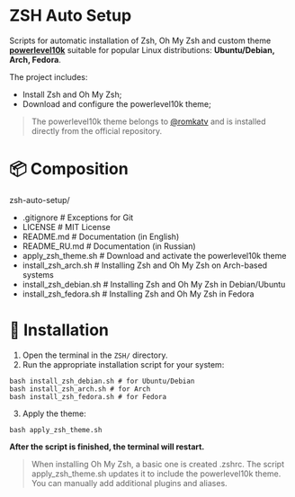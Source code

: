 # ZSH Auto Setup

Scripts for automatic installation of Zsh, Oh My Zsh and custom theme **[powerlevel10k](https://github.com/romkatv/powerlevel10k)** suitable for popular Linux distributions: **Ubuntu/Debian, Arch, Fedora**.

The project includes:
* Install Zsh and Oh My Zsh;
* Download and configure the powerlevel10k theme;

> The powerlevel10k theme belongs to [@romkatv](https://github.com/romkatv) and is installed directly from the official repository.

# 📦 Composition

zsh-auto-setup/
* .gitignore # Exceptions for Git
* LICENSE # MIT License
* README.md # Documentation (in English)
* README_RU.md # Documentation (in Russian)
* apply_zsh_theme.sh # Download and activate the powerlevel10k theme
* install_zsh_arch.sh # Installing Zsh and Oh My Zsh on Arch-based systems
* install_zsh_debian.sh # Installing Zsh and Oh My Zsh in Debian/Ubuntu
* install_zsh_fedora.sh # Installing Zsh and Oh My Zsh in Fedora

# 🚀 Installation

1. Open the terminal in the `ZSH/` directory.
2. Run the appropriate installation script for your system:
```
bash install_zsh_debian.sh # for Ubuntu/Debian
bash install_zsh_arch.sh # for Arch
bash install_zsh_fedora.sh # for Fedora
```
3. Apply the theme:
```
bash apply_zsh_theme.sh
```
**After the script is finished, the terminal will restart.**

> When installing Oh My Zsh, a basic one is created .zshrc. The script apply_zsh_theme.sh updates it to include the powerlevel10k theme. You can manually add additional plugins and aliases.
